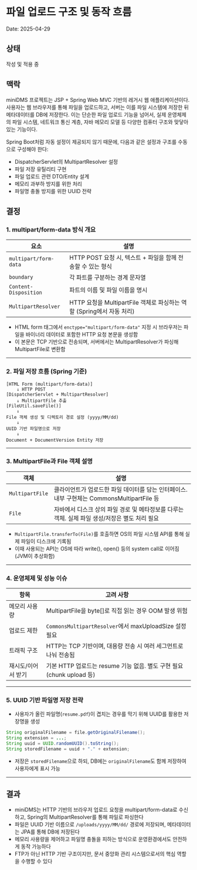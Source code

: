 # 파일 업로드 구조 및 동작 흐름

Date: 2025-04-29

## 상태
작성 및 적용 중

## 맥락
miniDMS 프로젝트는 JSP + Spring Web MVC 기반의 레거시 웹 애플리케이션이다. 사용자는 웹 브라우저를 통해 파일을 업로드하고, 서버는 이를 파일 시스템에 저장한 뒤 메타데이터를 DB에 저장한다. 이는 단순한 파일 업로드 기능을 넘어서, 실제 운영체제의 파일 시스템, 네트워크 통신 계층, 자바 메모리 모델 등 다양한 컴퓨터 구조와 맞닿아 있는 기능이다.

Spring Boot처럼 자동 설정이 제공되지 않기 때문에, 다음과 같은 설정과 구조를 수동으로 구성해야 한다:

- DispatcherServlet의 MultipartResolver 설정
- 파일 저장 유틸리티 구현
- 파일 업로드 관련 DTO/Entity 설계
- 메모리 과부하 방지를 위한 처리
- 파일명 충돌 방지를 위한 UUID 전략

## 결정

### 1. multipart/form-data 방식 개요

| 요소 | 설명 |
|------|------|
| `multipart/form-data` | HTTP POST 요청 시, 텍스트 + 파일을 함께 전송할 수 있는 형식 |
| `boundary` | 각 파트를 구분하는 경계 문자열 |
| `Content-Disposition` | 파트의 이름 및 파일 이름을 명시 |
| `MultipartResolver` | HTTP 요청을 MultipartFile 객체로 파싱하는 역할 (Spring에서 자동 처리) |

- HTML form 태그에서 `enctype="multipart/form-data"` 지정 시 브라우저는 파일을 바이너리 데이터로 포함한 HTTP 요청 본문을 생성함
- 이 본문은 TCP 기반으로 전송되며, 서버에서는 MultipartResolver가 파싱해 MultipartFile로 변환함

---

### 2. 파일 저장 흐름 (Spring 기준)

```plaintext
[HTML Form (multipart/form-data)]
    ↓ HTTP POST
[DispatcherServlet + MultipartResolver]
    ↓ MultipartFile 추출
[FileUtil.saveFile()]
    ↓
File 객체 생성 및 디렉토리 경로 설정 (yyyy/MM/dd)
    ↓
UUID 기반 파일명으로 저장
    ↓
Document + DocumentVersion Entity 저장
```

---

### 3. MultipartFile과 File 객체 설명

| 객체 | 설명 |
|-------|------|
| `MultipartFile` | 클라이언트가 업로드한 파일 데이터를 담는 인터페이스. 내부 구현체는 CommonsMultipartFile 등 |
| `File` | 자바에서 디스크 상의 파일 경로 및 메타정보를 다루는 객체. 실제 파일 생성/저장은 별도 처리 필요 |

- `MultipartFile.transferTo(File)`를 호출하면 OS의 파일 시스템 API를 통해 실제 파일이 디스크에 기록됨
- 이때 사용되는 API는 OS에 따라 write(), open() 등의 system call로 이어짐 (JVM이 추상화함)

---

### 4. 운영체제 및 성능 이슈

| 항목 | 고려 사항 |
|------|------------|
| 메모리 사용량 | MultipartFile을 byte[]로 직접 읽는 경우 OOM 발생 위험 |
| 업로드 제한 | `CommonsMultipartResolver`에서 maxUploadSize 설정 필요 |
| 트래픽 구조 | HTTP는 TCP 기반이며, 대용량 전송 시 여러 세그먼트로 나눠 전송됨 |
| 재시도/이어서 받기 | 기본 HTTP 업로드는 resume 기능 없음. 별도 구현 필요 (chunk upload 등)

---

### 5. UUID 기반 파일명 저장 전략

- 사용자가 올린 파일명(`resume.pdf`)이 겹치는 경우를 막기 위해 UUID를 활용한 저장명을 생성

```java
String originalFilename = file.getOriginalFilename();
String extension = ...;
String uuid = UUID.randomUUID().toString();
String storedFilename = uuid + "." + extension;
```

- 저장은 `storedFilename`으로 하되, DB에는 `originalFilename`도 함께 저장하여 사용자에게 표시 가능

---

## 결과

- miniDMS는 HTTP 기반의 브라우저 업로드 요청을 multipart/form-data로 수신하고, Spring의 MultipartResolver를 통해 파일로 파싱한다
- 파일은 UUID 기반 이름으로 `/uploads/yyyy/MM/dd/` 경로에 저장되며, 메타데이터는 JPA를 통해 DB에 저장된다
- 메모리 사용량을 제어하고 파일명 충돌을 피하는 방식으로 운영환경에서도 안전하게 동작 가능하다
- FTP가 아닌 HTTP 기반 구조이지만, 문서 중앙화 관리 시스템으로서의 핵심 역할을 수행할 수 있다


